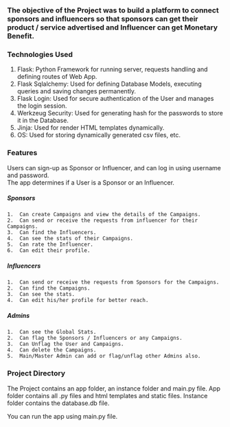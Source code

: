 ### The objective of the Project was to build a platform to connect sponsors and influencers so that sponsors can get their product / service advertised and Influencer can get Monetary Benefit.


### Technologies Used
  1.  Flask: Python Framework for running server, requests handling and defining routes of Web App.    
  2.  Flask Sqlalchemy: Used for defining Database Models, executing queries and saving changes permanently.    
  3.  Flask Login: Used for secure authentication of the User and manages the login session.    
  4.  Werkzeug Security: Used for generating hash for the passwords to store it in the Database.    
  5.  Jinja: Used for render HTML templates dynamically.    
  6.  OS: Used for storing dynamically generated csv files, etc.


### Features
  Users can sign-up as Sponsor or Influencer, and can log in using username and password.   
  The app determines if a User is a Sponsor or an Influencer.   
     
  ##### Sponsors   
    1.  Can create Campaigns and view the details of the Campaigns.   
    2.  Can send or receive the requests from influencer for their Campaigns.   
    3.  Can find the Influencers.   
    4.  Can see the stats of their Campaigns.   
    5.  Can rate the Influencer.   
    6.  Can edit their profile.   
     
  ##### Influencers   
    1.  Can send or receive the requests from Sponsors for the Campaigns.   
    2.  Can find the Campaigns.   
    3.  Can see the stats.   
    4.  Can edit his/her profile for better reach.   
     
  ##### Admins   
    1.  Can see the Global Stats.   
    2.  Can flag the Sponsors / Influencers or any Campaigns.   
    3.  Can Unflag the User and Campaigns.   
    4.  Can delete the Campaigns.   
    5.  Main/Master Admin can add or flag/unflag other Admins also.


### Project Directory 
  The Project contains an app folder, an instance folder and main.py file.
  App folder contains all .py files and html templates and static files. Instance folder contains the database.db file.
     
  You can run the app using main.py file. 
